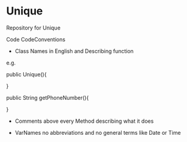 # Unique
Repository for Unique

Code CodeConventions


- Class Names in English and Describing function

e.g.

public Unique(){

}

public String getPhoneNumber(){

}

- Comments above every Method describing what it does

- VarNames no abbreviations and no general terms like Date or Time



